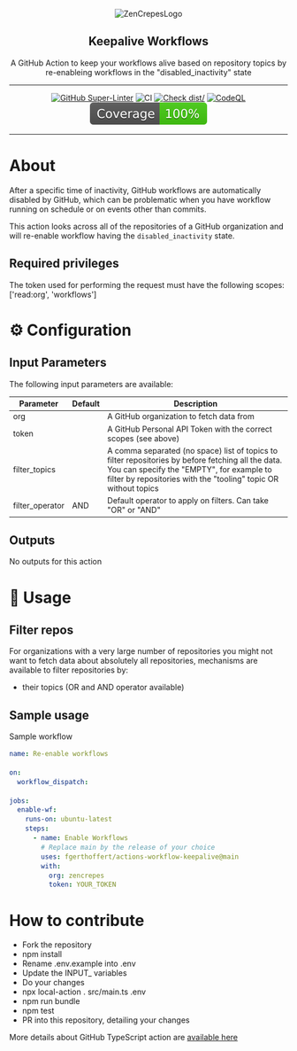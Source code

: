 <!-- markdownlint-disable MD041 -->
<p align="center">
  <img alt="ZenCrepesLogo" src="docs/zencrepes-logo.png" height="140" />
  <h2 align="center">Keepalive Workflows</h2>
  <p align="center">A GitHub Action to keep your workflows alive based on repository topics by
  re-enableing workflows in the "disabled_inactivity" state</p>
</p>

---

<div align="center">

[![GitHub Super-Linter](https://github.com/fgerthoffert/actions-workflow-keepaline/actions/workflows/linter.yml/badge.svg)](https://github.com/super-linter/super-linter)
![CI](https://github.com/fgerthoffert/actions-workflow-keepaline/actions/workflows/ci.yml/badge.svg)
[![Check dist/](https://github.com/fgerthoffert/actions-workflow-keepaline/actions/workflows/check-dist.yml/badge.svg)](https://github.com/fgerthoffert/actions-workflow-keepaline/actions/workflows/check-dist.yml)
[![CodeQL](https://github.com/fgerthoffert/actions-workflow-keepaline/actions/workflows/codeql-analysis.yml/badge.svg)](https://github.com/fgerthoffert/actions-workflow-keepaline/actions/workflows/codeql-analysis.yml)
[![Coverage](./badges/coverage.svg)](./badges/coverage.svg)

</div>

---

# About

After a specific time of inactivity, GitHub workflows are automatically disabled
by GitHub, which can be problematic when you have workflow running on schedule
or on events other than commits.

This action looks across all of the repositories of a GitHub organization and
will re-enable workflow having the `disabled_inactivity` state.

## Required privileges

The token used for performing the request must have the following scopes:
['read:org', 'workflows']

# :gear: Configuration

## Input Parameters

The following input parameters are available:

| Parameter       | Default | Description                                                                                                                                                                                                       |
| --------------- | ------- | ----------------------------------------------------------------------------------------------------------------------------------------------------------------------------------------------------------------- |
| org             |         | A GitHub organization to fetch data from                                                                                                                                                                          |
| token           |         | A GitHub Personal API Token with the correct scopes (see above)                                                                                                                                                   |
| filter_topics   |         | A comma separated (no space) list of topics to filter repositories by before fetching all the data. You can specify the "EMPTY", for example to filter by repositories with the "tooling" topic OR without topics |
| filter_operator | AND     | Default operator to apply on filters. Can take "OR" or "AND"                                                                                                                                                      |

## Outputs

No outputs for this action

# :rocket: Usage

## Filter repos

For organizations with a very large number of repositories you might not want to
fetch data about absolutely all repositories, mechanisms are available to filter
repositories by:

- their topics (OR and AND operator available)

## Sample usage

Sample workflow

```yaml
name: Re-enable workflows

on:
  workflow_dispatch:

jobs:
  enable-wf:
    runs-on: ubuntu-latest
    steps:
      - name: Enable Workflows
        # Replace main by the release of your choice
        uses: fgerthoffert/actions-workflow-keepalive@main
        with:
          org: zencrepes
          token: YOUR_TOKEN
```

# How to contribute

- Fork the repository
- npm install
- Rename .env.example into .env
- Update the INPUT\_ variables
- Do your changes
- npx local-action . src/main.ts .env
- npm run bundle
- npm test
- PR into this repository, detailing your changes

More details about GitHub TypeScript action are
[available here](https://github.com/actions/typescript-action)

